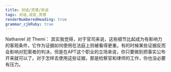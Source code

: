 ```yaml
---
title: 对话/灵感/杂谈
tags: 对话,设定,灵感
renderNumberedHeading: true
grammar_cjkRuby: true
---
```


Nathaniel 对 Themi：
其实我觉得，对于官司来说，这些细节比起成为有影响力的客观条件，它作为证据如何使用在法庭上则被看得更重。有的时候某些证据反而会影响对犯案者的判决，但是在APT这个职业的立场来说，你只要做到把事实公布开来就可以了。对于怎样去使用这些证据，那是检察官和律师的工作，你也没必要有压力。
